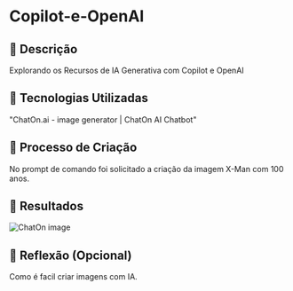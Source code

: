 # Copilot-e-OpenAI

## 📒 Descrição
Explorando os Recursos de IA Generativa com Copilot e OpenAI

## 🤖 Tecnologias Utilizadas
"ChatOn.ai - image generator | ChatOn AI Chatbot"

## 🧐 Processo de Criação
No prompt de comando foi solicitado a criação da imagem X-Man com 100 anos.

## 🚀 Resultados

![ChatOn image](https://github.com/user-attachments/assets/b2c6f468-8a08-4ea5-88c3-624e2ad8d7e9)


## 💭 Reflexão (Opcional)
Como é facil criar imagens com IA.

